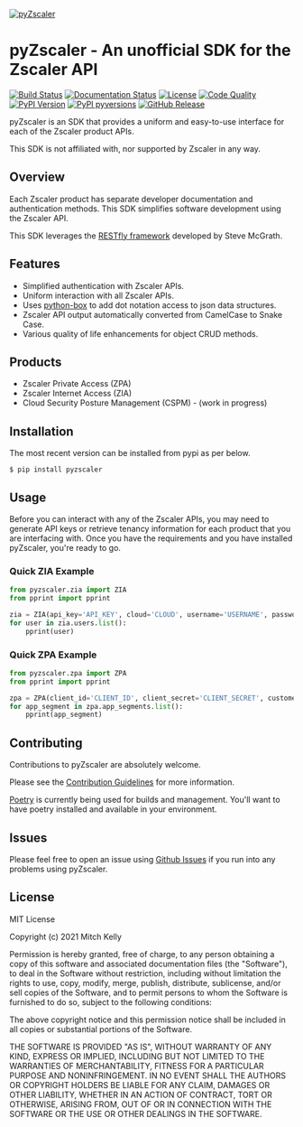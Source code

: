 [![pyZscaler](https://raw.githubusercontent.com/mitchos/pyZscaler/gh-pages/docs/assets/images/logo.svg)](https://github.com/mitchos/pyZscaler)
# pyZscaler - An unofficial SDK for the Zscaler API

[![Build Status](https://github.com/mitchos/pyZscaler/actions/workflows/build.yml/badge.svg)](https://github.com/mitchos/pyZscaler/actions/workflows/build.yml)
[![Documentation Status](https://readthedocs.org/projects/pyzscaler/badge/?version=latest)](https://pyzscaler.readthedocs.io/?badge=latest)
[![License](https://img.shields.io/github/license/mitchos/pyZscaler.svg)](https://github.com/mitchos/pyZscaler)
[![Code Quality](https://app.codacy.com/project/badge/Grade/d339fa5d957140f496fdb5c40abc4666)](https://www.codacy.com/gh/mitchos/pyZscaler/dashboard?utm_source=github.com&amp;utm_medium=referral&amp;utm_content=mitchos/pyZscaler&amp;utm_campaign=Badge_Grade)
[![PyPI Version](https://img.shields.io/pypi/v/pyzscaler.svg)](https://pypi.org/project/pyZscaler)
[![PyPI pyversions](https://img.shields.io/pypi/pyversions/pyzscaler.svg)](https://pypi.python.org/pypi/pyzscaler/)
[![GitHub Release](https://img.shields.io/github/release/mitchos/pyZscaler.svg)](https://github.com/mitchos/pyZscaler/releases/)

pyZscaler is an SDK that provides a uniform and easy-to-use interface for each of the Zscaler product APIs.

This SDK is not affiliated with, nor supported by Zscaler in any way.

## Overview
Each Zscaler product has separate developer documentation and authentication methods. This SDK simplifies
software development using the Zscaler API.

This SDK leverages the [RESTfly framework](https://restfly.readthedocs.io/en/latest/index.html) developed
by Steve McGrath.

## Features
- Simplified authentication with Zscaler APIs.
- Uniform interaction with all Zscaler APIs.
- Uses [python-box](https://github.com/cdgriffith/Box/wiki) to add dot notation access to json data structures.
- Zscaler API output automatically converted from CamelCase to Snake Case.
- Various quality of life enhancements for object CRUD methods.

## Products
- Zscaler Private Access (ZPA)
- Zscaler Internet Access (ZIA)
- Cloud Security Posture Management (CSPM) - (work in progress)


## Installation

The most recent version can be installed from pypi as per below.

    $ pip install pyzscaler

## Usage

Before you can interact with any of the Zscaler APIs, you may need to generate API keys or retrieve tenancy information
for each product that you are interfacing with. Once you have the requirements and you have installed pyZscaler,
you're ready to go.


### Quick ZIA Example

```python
from pyzscaler.zia import ZIA
from pprint import pprint

zia = ZIA(api_key='API_KEY', cloud='CLOUD', username='USERNAME', password='PASSWORD')
for user in zia.users.list():
    pprint(user)
```

### Quick ZPA Example

```python
from pyzscaler.zpa import ZPA
from pprint import pprint

zpa = ZPA(client_id='CLIENT_ID', client_secret='CLIENT_SECRET', customer_id='CUSTOMER_ID')
for app_segment in zpa.app_segments.list():
    pprint(app_segment)
```

## Contributing

Contributions to pyZscaler are absolutely welcome.

Please see the [Contribution Guidelines](https://github.com/mitchos/pyZscaler/blob/main/CONTRIBUTING.md) for more information.

[Poetry](https://python-poetry.org/docs/) is currently being used for builds and management. You'll want to have
poetry installed and available in your environment.

## Issues
Please feel free to open an issue using [Github Issues](https://github.com/mitchos/pyZscaler/issues) if you run into any problems using pyZscaler.

## License
MIT License

Copyright (c) 2021 Mitch Kelly

Permission is hereby granted, free of charge, to any person obtaining a copy
of this software and associated documentation files (the "Software"), to deal
in the Software without restriction, including without limitation the rights
to use, copy, modify, merge, publish, distribute, sublicense, and/or sell
copies of the Software, and to permit persons to whom the Software is
furnished to do so, subject to the following conditions:

The above copyright notice and this permission notice shall be included in all
copies or substantial portions of the Software.

THE SOFTWARE IS PROVIDED "AS IS", WITHOUT WARRANTY OF ANY KIND, EXPRESS OR
IMPLIED, INCLUDING BUT NOT LIMITED TO THE WARRANTIES OF MERCHANTABILITY,
FITNESS FOR A PARTICULAR PURPOSE AND NONINFRINGEMENT. IN NO EVENT SHALL THE
AUTHORS OR COPYRIGHT HOLDERS BE LIABLE FOR ANY CLAIM, DAMAGES OR OTHER
LIABILITY, WHETHER IN AN ACTION OF CONTRACT, TORT OR OTHERWISE, ARISING FROM,
OUT OF OR IN CONNECTION WITH THE SOFTWARE OR THE USE OR OTHER DEALINGS IN THE
SOFTWARE.